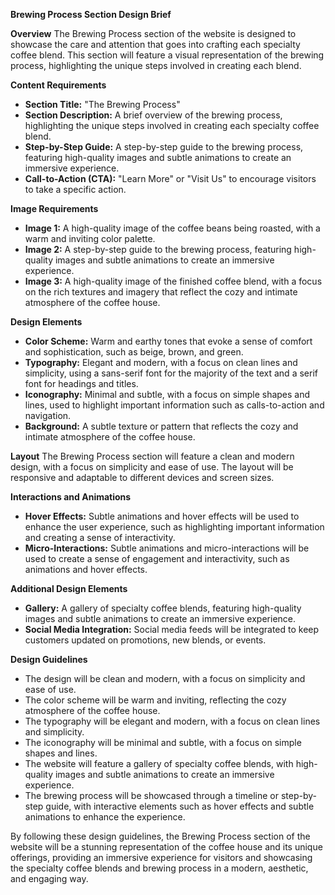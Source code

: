 **Brewing Process Section Design Brief**

**Overview**
The Brewing Process section of the website is designed to showcase the care and attention that goes into crafting each specialty coffee blend. This section will feature a visual representation of the brewing process, highlighting the unique steps involved in creating each blend.

**Content Requirements**

* **Section Title:** "The Brewing Process"
* **Section Description:** A brief overview of the brewing process, highlighting the unique steps involved in creating each specialty coffee blend.
* **Step-by-Step Guide:** A step-by-step guide to the brewing process, featuring high-quality images and subtle animations to create an immersive experience.
* **Call-to-Action (CTA):** "Learn More" or "Visit Us" to encourage visitors to take a specific action.

**Image Requirements**

* **Image 1:** A high-quality image of the coffee beans being roasted, with a warm and inviting color palette.
* **Image 2:** A step-by-step guide to the brewing process, featuring high-quality images and subtle animations to create an immersive experience.
* **Image 3:** A high-quality image of the finished coffee blend, with a focus on the rich textures and imagery that reflect the cozy and intimate atmosphere of the coffee house.

**Design Elements**

* **Color Scheme:** Warm and earthy tones that evoke a sense of comfort and sophistication, such as beige, brown, and green.
* **Typography:** Elegant and modern, with a focus on clean lines and simplicity, using a sans-serif font for the majority of the text and a serif font for headings and titles.
* **Iconography:** Minimal and subtle, with a focus on simple shapes and lines, used to highlight important information such as calls-to-action and navigation.
* **Background:** A subtle texture or pattern that reflects the cozy and intimate atmosphere of the coffee house.

**Layout**
The Brewing Process section will feature a clean and modern design, with a focus on simplicity and ease of use. The layout will be responsive and adaptable to different devices and screen sizes.

**Interactions and Animations**

* **Hover Effects:** Subtle animations and hover effects will be used to enhance the user experience, such as highlighting important information and creating a sense of interactivity.
* **Micro-Interactions:** Subtle animations and micro-interactions will be used to create a sense of engagement and interactivity, such as animations and hover effects.

**Additional Design Elements**

* **Gallery:** A gallery of specialty coffee blends, featuring high-quality images and subtle animations to create an immersive experience.
* **Social Media Integration:** Social media feeds will be integrated to keep customers updated on promotions, new blends, or events.

**Design Guidelines**

* The design will be clean and modern, with a focus on simplicity and ease of use.
* The color scheme will be warm and inviting, reflecting the cozy atmosphere of the coffee house.
* The typography will be elegant and modern, with a focus on clean lines and simplicity.
* The iconography will be minimal and subtle, with a focus on simple shapes and lines.
* The website will feature a gallery of specialty coffee blends, with high-quality images and subtle animations to create an immersive experience.
* The brewing process will be showcased through a timeline or step-by-step guide, with interactive elements such as hover effects and subtle animations to enhance the experience.

By following these design guidelines, the Brewing Process section of the website will be a stunning representation of the coffee house and its unique offerings, providing an immersive experience for visitors and showcasing the specialty coffee blends and brewing process in a modern, aesthetic, and engaging way.